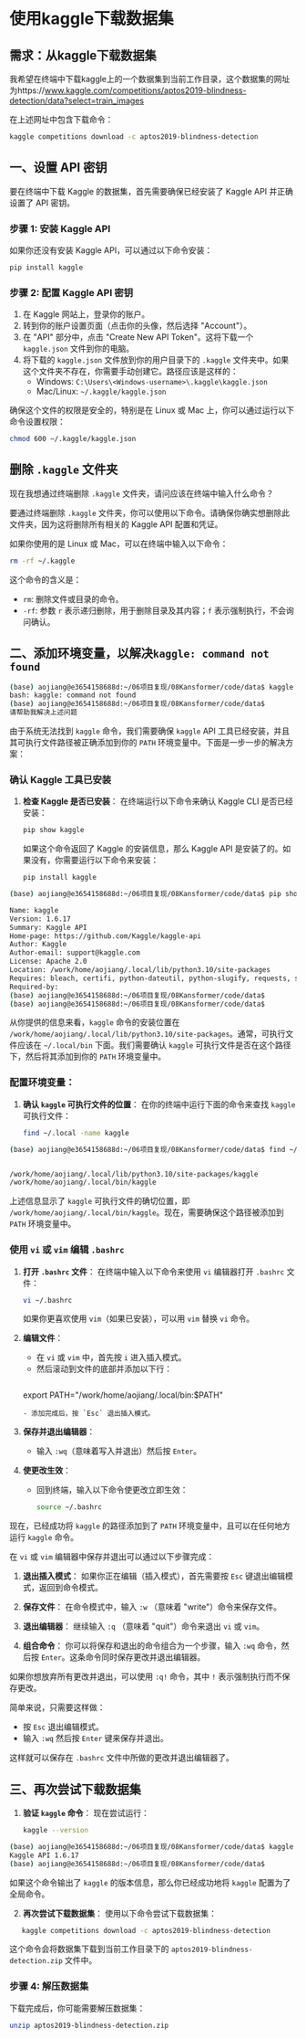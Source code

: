 # 使用kaggle下载数据集

## 需求：从kaggle下载数据集
我希望在终端中下载kaggle上的一个数据集到当前工作目录，这个数据集的网址为https://www.kaggle.com/competitions/aptos2019-blindness-detection/data?select=train_images

在上述网址中包含下载命令：

```bash
kaggle competitions download -c aptos2019-blindness-detection
```

## 一、设置 API 密钥

要在终端中下载 Kaggle 的数据集，首先需要确保已经安装了 Kaggle API 并正确设置了 API 密钥。

### 步骤 1: 安装 Kaggle API
如果你还没有安装 Kaggle API，可以通过以下命令安装：
```bash
pip install kaggle
```

### 步骤 2: 配置 Kaggle API 密钥
1. 在 Kaggle 网站上，登录你的账户。
2. 转到你的账户设置页面（点击你的头像，然后选择 "Account"）。
3. 在 "API" 部分中，点击 "Create New API Token"。这将下载一个 `kaggle.json` 文件到你的电脑。
4. 将下载的 `kaggle.json` 文件放到你的用户目录下的 `.kaggle` 文件夹中。如果这个文件夹不存在，你需要手动创建它。路径应该是这样的：
   - Windows: `C:\Users\<Windows-username>\.kaggle\kaggle.json`
   - Mac/Linux: `~/.kaggle/kaggle.json`

确保这个文件的权限是安全的，特别是在 Linux 或 Mac 上，你可以通过运行以下命令设置权限：
```bash
chmod 600 ~/.kaggle/kaggle.json
```



## 删除 `.kaggle` 文件夹
现在我想通过终端删除 `.kaggle` 文件夹，请问应该在终端中输入什么命令？


要通过终端删除 `.kaggle` 文件夹，你可以使用以下命令。请确保你确实想删除此文件夹，因为这将删除所有相关的 Kaggle API 配置和凭证。

如果你使用的是 Linux 或 Mac，可以在终端中输入以下命令：

```bash
rm -rf ~/.kaggle
```

这个命令的含义是：
- `rm`: 删除文件或目录的命令。
- `-rf`: 参数 `r` 表示递归删除，用于删除目录及其内容；`f` 表示强制执行，不会询问确认。


## 二、添加环境变量，以解决`kaggle: command not found`

```bash
(base) aojiang@e3654158688d:~/06项目复现/08Kansformer/code/data$ kaggle competitions download -c aptos2019-blindness-detection
bash: kaggle: command not found
(base) aojiang@e3654158688d:~/06项目复现/08Kansformer/code/data$ 
请帮助我解决上述问题
```


由于系统无法找到 `kaggle` 命令，我们需要确保 `kaggle` API 工具已经安装，并且其可执行文件路径被正确添加到你的 `PATH` 环境变量中。下面是一步一步的解决方案：

### 确认 Kaggle 工具已安装

1. **检查 Kaggle 是否已安装**：
   在终端运行以下命令来确认 Kaggle CLI 是否已经安装：
   ```bash
   pip show kaggle
   ```

   如果这个命令返回了 Kaggle 的安装信息，那么 Kaggle API 是安装了的。如果没有，你需要运行以下命令来安装：
   ```bash
   pip install kaggle
   ```



```bash
(base) aojiang@e3654158688d:~/06项目复现/08Kansformer/code/data$ pip show kaggle

Name: kaggle
Version: 1.6.17
Summary: Kaggle API
Home-page: https://github.com/Kaggle/kaggle-api
Author: Kaggle
Author-email: support@kaggle.com
License: Apache 2.0
Location: /work/home/aojiang/.local/lib/python3.10/site-packages
Requires: bleach, certifi, python-dateutil, python-slugify, requests, six, tqdm, urllib3
Required-by: 
(base) aojiang@e3654158688d:~/06项目复现/08Kansformer/code/data$ 
(base) aojiang@e3654158688d:~/06项目复现/08Kansformer/code/data$
```







从你提供的信息来看，`kaggle` 命令的安装位置在 `/work/home/aojiang/.local/lib/python3.10/site-packages`。通常，可执行文件应该在 `~/.local/bin` 下面。我们需要确认 `kaggle` 可执行文件是否在这个路径下，然后将其添加到你的 `PATH` 环境变量中。

### 配置环境变量：

1. **确认 `kaggle` 可执行文件的位置**：
   在你的终端中运行下面的命令来查找 `kaggle` 可执行文件：
   ```bash
   find ~/.local -name kaggle
   ```



```bash
(base) aojiang@e3654158688d:~/06项目复现/08Kansformer/code/data$ find ~/.local -name kaggle


/work/home/aojiang/.local/lib/python3.10/site-packages/kaggle
/work/home/aojiang/.local/bin/kaggle
```






上述信息显示了 `kaggle` 可执行文件的确切位置，即 `/work/home/aojiang/.local/bin/kaggle`。现在，需要确保这个路径被添加到 `PATH` 环境变量中。



### 使用 `vi` 或 `vim` 编辑 `.bashrc`

1. **打开 `.bashrc` 文件**：
   在终端中输入以下命令来使用 `vi` 编辑器打开 `.bashrc` 文件：
   ```bash
   vi ~/.bashrc
   ```

   如果你更喜欢使用 `vim`（如果已安装），可以用 `vim` 替换 `vi` 命令。

2. **编辑文件**：
   - 在 `vi` 或 `vim` 中，首先按 `i` 进入插入模式。
   - 然后滚动到文件的底部并添加以下行：
     ```bash
    export PATH="/work/home/aojiang/.local/bin:$PATH"
     ```
   - 添加完成后，按 `Esc` 退出插入模式。

3. **保存并退出编辑器**：
   - 输入 `:wq`（意味着写入并退出）然后按 `Enter`。

4. **使更改生效**：
   - 回到终端，输入以下命令使更改立即生效：
     ```bash
     source ~/.bashrc
     ```

现在，已经成功将 `kaggle` 的路径添加到了 `PATH` 环境变量中，且可以在任何地方运行 `kaggle` 命令。


在 `vi` 或 `vim` 编辑器中保存并退出可以通过以下步骤完成：

1. **退出插入模式**：
   如果你正在编辑（插入模式），首先需要按 `Esc` 键退出编辑模式，返回到命令模式。

2. **保存文件**：
   在命令模式中，输入 `:w` （意味着 "write"）命令来保存文件。

3. **退出编辑器**：
   继续输入 `:q` （意味着 "quit"）命令来退出 `vi` 或 `vim`。

4. **组合命令**：
   你可以将保存和退出的命令组合为一个步骤，输入 `:wq` 命令，然后按 `Enter`。这条命令同时保存更改并退出编辑器。

如果你想放弃所有更改并退出，可以使用 `:q!` 命令，其中 `!` 表示强制执行而不保存更改。

简单来说，只需要这样做：
- 按 `Esc` 退出编辑模式。
- 输入 `:wq` 然后按 `Enter` 键来保存并退出。

这样就可以保存在 `.bashrc` 文件中所做的更改并退出编辑器了。




## 三、再次尝试下载数据集
   

1. **验证 `kaggle` 命令**：
   现在尝试运行：
   ```bash
   kaggle --version
   ```


```bash
(base) aojiang@e3654158688d:~/06项目复现/08Kansformer/code/data$ kaggle --version
Kaggle API 1.6.17
(base) aojiang@e3654158688d:~/06项目复现/08Kansformer/code/data$ 
```


   如果这个命令输出了 `kaggle` 的版本信息，那么你已经成功地将 `kaggle` 配置为了全局命令。

2. **再次尝试下载数据集**：
   使用以下命令尝试下载数据集：
   

```bash
   kaggle competitions download -c aptos2019-blindness-detection
   ```
这个命令会将数据集下载到当前工作目录下的 `aptos2019-blindness-detection.zip` 文件中。

### 步骤 4: 解压数据集
下载完成后，你可能需要解压数据集：
```bash
unzip aptos2019-blindness-detection.zip
```








